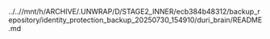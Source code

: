 ../..//mnt/h/ARCHIVE/.UNWRAP/D/STAGE2_INNER/ecb384b48312/backup_repository/identity_protection_backup_20250730_154910/duri_brain/README.md